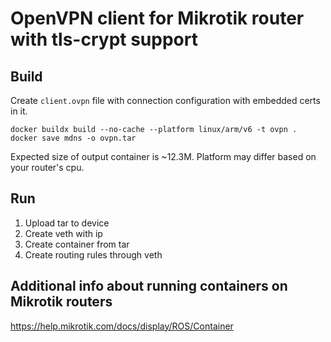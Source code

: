# OpenVPN client for Mikrotik router with tls-crypt support

## Build

Create `client.ovpn` file with connection configuration with embedded certs in it.

```
docker buildx build --no-cache --platform linux/arm/v6 -t ovpn .
docker save mdns -o ovpn.tar
```

Expected size of output container is ~12.3M. Platform may differ based on your router's cpu.

## Run

1. Upload tar to device
1. Create veth with ip
1. Create container from tar
1. Create routing rules through veth

## Additional info about running containers on Mikrotik routers

https://help.mikrotik.com/docs/display/ROS/Container
